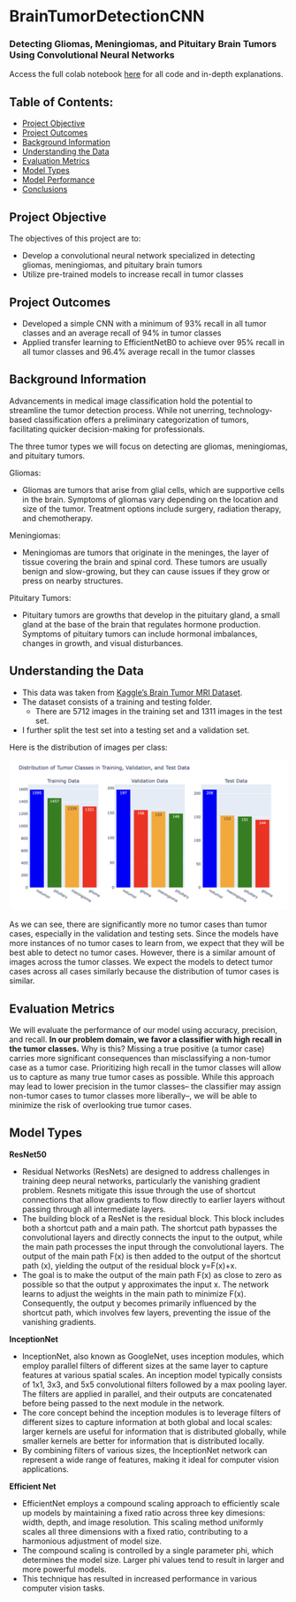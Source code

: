 # BrainTumorDetectionCNN
### Detecting Gliomas, Meningiomas, and Pituitary Brain Tumors Using Convolutional Neural Networks
Access the full colab notebook [here](https://colab.research.google.com/drive/1Pt5eP8k2_BcnuVyksN1Qu_O1P0XF4yb3?usp=sharing) for all code and in-depth explanations. 

## Table of Contents:
- [Project Objective](#project-objective)
- [Project Outcomes](#project-outcomes)
- [Background Information](#background-information)
- [Understanding the Data](#understanding-the-data)
- [Evaluation Metrics](#evaluation-metrics)
- [Model Types](#model-types)
- [Model Performance](#model-performance)
- [Conclusions](#conclusions)
  
## Project Objective
The objectives of this project are to:
- Develop a convolutional neural network specialized in detecting gliomas, meningiomas, and pituitary brain tumors
- Utilize pre-trained models to increase recall in tumor classes
## Project Outcomes 
- Developed a simple CNN with a minimum of 93% recall in all tumor classes and an average recall of 94% in tumor classes
- Applied transfer learning to EfficientNetB0 to achieve over 95% recall in all tumor classes and 96.4% average recall in the tumor classes

## Background Information
Advancements in medical image classification hold the potential to streamline the tumor detection process. While not unerring, technology-based classification offers a preliminary categorization of tumors, facilitating quicker decision-making for professionals.

The three tumor types we will focus on detecting are gliomas, meningiomas, and pituitary tumors. 

Gliomas:
- Gliomas are tumors that arise from glial cells, which are supportive cells in the brain. Symptoms of gliomas vary depending on the location and size of the tumor. Treatment options include surgery, radiation therapy, and chemotherapy.

Meningiomas:
- Meningiomas are tumors that originate in the meninges, the layer of tissue covering the brain and spinal cord. These tumors are usually benign and slow-growing, but they can cause issues if they grow or press on nearby structures.

Pituitary Tumors:
- Pituitary tumors are growths that develop in the pituitary gland, a small gland at the base of the brain that regulates hormone production. Symptoms of pituitary tumors can include hormonal imbalances, changes in growth, and visual disturbances.

## Understanding the Data
- This data was taken from [Kaggle’s Brain Tumor MRI Dataset](https://www.kaggle.com/datasets/masoudnickparvar/brain-tumor-mri-dataset?rvi=1). 
- The dataset consists of a training and testing folder. 
  - There are 5712 images in the training set and 1311 images in the test set. 
- I further split the test set into a testing set and a validation set.
  
Here is the distribution of images per class:

<p align="center">
  <img src="Images/DataDistribution.png" alt="Image Alt Text" width="700px" height="auto">
</p>

As we can see, there are significantly more no tumor cases than tumor cases, especially in the validation and testing sets.  Since the models have more instances of no tumor cases to learn from, we expect that they will be best able to detect no tumor cases. 
However, there is a similar amount of images across the tumor classes. We expect the models to detect tumor cases across all cases similarly because the distribution of tumor cases is similar.

## Evaluation Metrics 
We will evaluate the performance of our model using accuracy, precision, and recall. **In our problem domain, we favor a classifier with high recall in the tumor classes.** Why is this? Missing a true positive (a tumor case) carries more significant consequences than misclassifying a non-tumor case as a tumor case. Prioritizing high recall in the tumor classes will allow us to capture as many true tumor cases as possible. While this approach may lead to lower precision in the tumor classes– the classifier may assign non-tumor cases to tumor classes more liberally–, we will be able to minimize the risk of overlooking true tumor cases.

## Model Types
**ResNet50**

- Residual Networks (ResNets) are designed to address challenges in training deep neural networks, particularly the vanishing gradient problem. Resnets mitigate this issue through the use of shortcut connections that allow gradients to flow directly to earlier layers without passing through all intermediate layers. 
- The building block of a ResNet is the residual block. This block includes both a shortcut path and a main path. The shortcut path bypasses the convolutional layers and directly connects the input to the output, while the main path processes the input through the convolutional layers. The output of the main path F(x) is then added to the output of the shortcut path (x), yielding the output of the residual block y=F(x)+x. 
- The goal is to make the output of the main path F(x) as close to zero as possible so that the output y approximates the input x. The network learns to adjust the weights in the main path to minimize F(x). Consequently, the output y becomes primarily influenced by the shortcut path, which involves few layers, preventing the issue of the vanishing gradients. 

**InceptionNet**
- InceptionNet, also known as GoogleNet, uses inception modules, which employ parallel filters of different sizes at the same layer to capture features at various spatial scales. An inception model typically consists of 1x1, 3x3, and 5x5 convolutional filters followed by a max pooling layer. The filters are applied in parallel, and their outputs are concatenated before being passed to the next module in the network. 
- The core concept behind the inception modules is to leverage filters of different sizes to capture information at both global and local scales: larger kernels are useful for information that is distributed globally, while smaller kernels are better for information that is distributed locally. 
- By combining filters of various sizes, the InceptionNet network can represent a wide range of features, making it ideal for computer vision applications. 

**Efficient Net**
- EfficientNet employs a compound scaling approach to efficiently scale up models by maintaining a fixed ratio across three key dimesions: width, depth, and image resolution. This scaling method uniformly scales all three dimensions with a fixed ratio, contributing to a harmonious adjustment of model size.  
- The compound scaling is controlled by a single parameter phi, which determines the model size. Larger phi values tend to result in larger and more powerful models. 
- This technique has resulted in increased performance in various computer vision tasks. 

